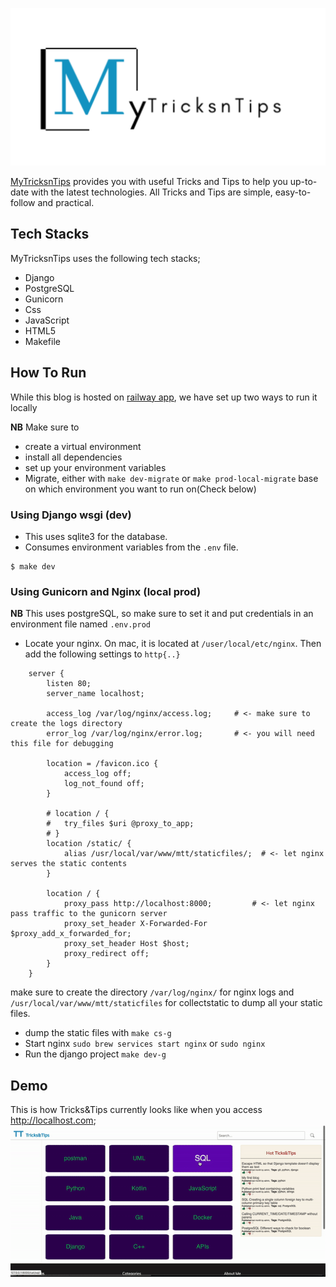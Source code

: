 !['logo'](docs/img/bannar2.png)

[MyTricksnTips](https://www.mytricksntips.com/) provides you with useful Tricks and Tips to help you up-to-date with the latest technologies. All Tricks and Tips are simple, easy-to-follow and practical.

## Tech Stacks

MyTricksnTips uses the following tech stacks;

- Django
- PostgreSQL
- Gunicorn
- Css
- JavaScript
- HTML5
- Makefile

## How To Run

While this blog is hosted on [railway app](https://railway.app), we have set up two ways to run it locally

**NB** Make sure to

- create a virtual environment
- install all dependencies
- set up your environment
  variables
- Migrate, either with `make dev-migrate` or `make prod-local-migrate` base on which environment you want to run on(Check below)

### Using Django wsgi (dev)

- This uses sqlite3 for the database.
- Consumes environment variables from the `.env` file.

```
$ make dev
```

### Using Gunicorn and Nginx (local prod)

**NB** This uses postgreSQL, so make sure to set it and put credentials in an environment file named `.env.prod`

- Locate your nginx. On mac, it is located at `/user/local/etc/nginx`. Then add the following settings to `http{..}`

```
    server {
        listen 80;
        server_name localhost;

        access_log /var/log/nginx/access.log;     # <- make sure to create the logs directory
        error_log /var/log/nginx/error.log;       # <- you will need this file for debugging

        location = /favicon.ico {
            access_log off;
            log_not_found off;
        }

        # location / {
        #   try_files $uri @proxy_to_app;
        # }
        location /static/ {
            alias /usr/local/var/www/mtt/staticfiles/;  # <- let nginx serves the static contents
        }

        location / {
            proxy_pass http://localhost:8000;         # <- let nginx pass traffic to the gunicorn server
            proxy_set_header X-Forwarded-For $proxy_add_x_forwarded_for;
            proxy_set_header Host $host;
            proxy_redirect off;
        }
    }
```

make sure to create the directory `/var/log/nginx/` for nginx logs and `/usr/local/var/www/mtt/staticfiles` for collectstatic to dump all your static files.

- dump the static files with `make cs-g`
- Start nginx `sudo brew services start nginx` or `sudo nginx`
- Run the django project `make dev-g`

## Demo

This is how Tricks&Tips currently looks like when you access http://localhost.com;
!['demo video'](docs/img/demo2.gif)
